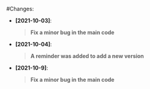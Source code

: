 #Changes:

- **[2021-10-03]**:
  > **Fix a minor bug in the main code**
- **[2021-10-04]**:
  > **A reminder was added to add a new version**
- **[2021-10-9]**:
  > **Fix a minor bug in the main code**
